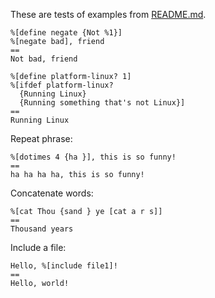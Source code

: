 These are tests of examples from [README.md](../README.md).

```
%[define negate {Not %1}]
%[negate bad], friend
==
Not bad, friend
```

```
%[define platform-linux? 1]
%[ifdef platform-linux?
  {Running Linux}
  {Running something that's not Linux}]
==
Running Linux
```

Repeat phrase:

```
%[dotimes 4 {ha }], this is so funny!
==
ha ha ha ha, this is so funny!
```

Concatenate words:

```
%[cat Thou {sand } ye [cat a r s]]
==
Thousand years
```

Include a file:

```
Hello, %[include file1]!
==
Hello, world!
```


